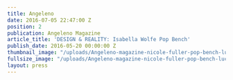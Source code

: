 ```yaml
---
title: Angeleno
date: 2016-07-05 22:47:00 Z
position: 2
publication: Angeleno Magazine
article_title: 'DESIGN & REALITY: Isabella Wolfe Pop Bench'
publish_date: 2016-05-20 00:00:00 Z
thumbnail_image: "/uploads/Angeleno-magazine-nicole-fuller-pop-bench-lucite-furniture-LEFT.jpg"
fullsize_image: "/uploads/Angeleno-magazine-nicole-fuller-pop-bench-lucite-furniture-LEFT.jpg"
layout: press
---
```


